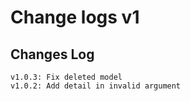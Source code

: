 # Change logs v1


## Changes Log 
    v1.0.3: Fix deleted model
    v1.0.2: Add detail in invalid argument
